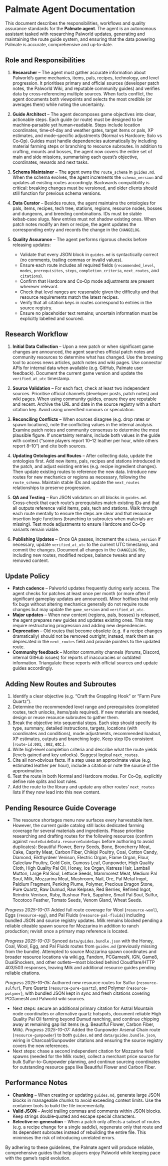 # Palmate Agent Documentation

This document describes the responsibilities, workflows and quality assurance standards for the **Palmate agent**.  The agent is an autonomous assistant tasked with researching Palworld updates, generating and maintaining the route guide system, and ensuring that the data powering Palmate is accurate, comprehensive and up‑to‑date.

## Role and Responsibilities

1. **Researcher** – The agent must gather accurate information about Palworld’s game mechanics, items, pals, recipes, technology, and level progression.  It prioritises primary and official sources (developer patch notes, the Palworld Wiki, and reputable community guides) and verifies data by cross‑referencing multiple sources.  When facts conflict, the agent documents both viewpoints and selects the most credible (or averages them) while noting the uncertainty.

2. **Guide Architect** – The agent decomposes game objectives into clear, actionable steps.  Each guide (or route) must be designed to be machine‑parsable yet human‑readable.  Steps include location coordinates, time‑of‑day and weather gates, target items or pals, XP estimates, and mode‑specific adjustments (Normal vs Hardcore; Solo vs Co‑Op).  Guides must handle dependencies automatically by including material farming steps or branching to resource subroutes.  In addition to crafting, mounts and bosses, the agent now covers the entire set of main and side missions, summarising each quest’s objective, coordinates, rewards and next tasks.

3. **Schema Maintainer** – The agent owns the `route_schema` in `guides.md`.  When the schema evolves, the agent increments the `schema_version` and updates all existing routes accordingly.  Backwards compatibility is critical: breaking changes must be versioned, and older clients should still function for previous schema versions.

4. **Data Curator** – Besides routes, the agent maintains the ontologies for pals, items, recipes, tech tree, stations, regions, resource nodes, bosses and dungeons, and breeding combinations.  IDs must be stable kebab‑case slugs.  New entries must not shadow existing ones.  When patch notes modify an item or recipe, the agent updates the corresponding entry and records the change in the `CHANGELOG`.

5. **Quality Assurance** – The agent performs rigorous checks before releasing updates:
   * Validate that every JSON block in `guides.md` is syntactically correct (no comments, trailing commas or invalid values).
   * Ensure each route includes all required fields (`recommended_level`, `modes`, `prerequisites`, `steps`, `completion_criteria`, `next_routes`, and `citations`).
   * Confirm that Hardcore and Co‑Op mode adjustments are present wherever relevant.
   * Check that level ranges are reasonable given the difficulty and that resource requirements match the latest recipes.
   * Verify that all citation keys in routes correspond to entries in the source registry.
   * Ensure no placeholder text remains; uncertain information must be explicitly labelled and sourced.

## Research Workflow

1. **Initial Data Collection** – Upon a new patch or when significant game changes are announced, the agent searches official patch notes and community resources to determine what has changed.  Use the browsing tool to access news articles, patch notes and wiki pages.  Use connector APIs for internal data when available (e.g. GitHub, Palmate user feedback).  Document the current game version and update the `verified_at_utc` timestamp.

2. **Source Validation** – For each fact, check at least two independent sources.  Prioritise official channels (developer posts, patch notes) and wiki pages.  When using community guides, ensure they are reputable and recent.  Archive the URL and date in the source registry with a short citation key.  Avoid using unverified rumours or speculation.

3. **Reconciling Conflicts** – When sources disagree (e.g. drop rates or spawn locations), note the conflicting values in the internal analysis.  Examine patch notes and community consensus to determine the most plausible figure.  If uncertainty remains, include both values in the guide with context (“some players report 10–12 leather per hour, while others report 8–10”) and cite both sources.

4. **Updating Ontologies and Routes** – After collecting data, update the ontologies first.  Add new items, pals, recipes and stations introduced in the patch, and adjust existing entries (e.g. recipe ingredient changes).  Then update existing routes to reference the new data.  Introduce new routes for new mechanics or regions as necessary, following the `route_schema`.  Maintain stable IDs and update the `next_routes` relationships to preserve progression.

5. **QA and Testing** – Run JSON validators on all blocks in `guides.md`.  Cross‑check that each route’s prerequisites match existing IDs and that all outputs reference valid items, pals, tech and stations.  Walk through each route mentally to ensure the steps are clear and that resource insertion logic functions (branching to subroutes when materials are missing).  Test mode adjustments to ensure Hardcore and Co‑Op variants remain viable.

6. **Publishing Updates** – Once QA passes, increment the `schema_version` if necessary, update `verified_at_utc` to the current UTC timestamp, and commit the changes.  Document all changes in the `CHANGELOG` file, including new routes, modified recipes, balance tweaks and any removed content.

## Update Policy

* **Patch cadence** – Palworld updates frequently during early access.  The agent checks for patches at least once per month (or more often if significant gameplay updates are announced).  Minor hotfixes that only fix bugs without altering mechanics generally do not require route changes but may update the `game_version` and `verified_at_utc`.
* **Major updates** – When new content (regions, pals, bosses) is released, the agent prepares new guides and updates existing ones.  This may require restructuring progression and adding new dependencies.
* **Deprecation** – Old routes that become obsolete (e.g. if a recipe changes dramatically) should not be removed outright; instead, mark them as deprecated in the `next_routes` field and provide pointers to the updated route.
* **Community feedback** – Monitor community channels (forums, Discord, internal GitHub issues) for reports of inaccuracies or outdated information.  Triangulate these reports with official sources and update guides accordingly.

## Adding New Routes and Subroutes

1. Identify a clear objective (e.g. “Craft the Grappling Hook” or “Farm Pure Quartz”).
2. Determine the recommended level range and prerequisites (completed routes, tech unlocks, items/pals required).  If new materials are needed, design or reuse resource subroutes to gather them.
3. Break the objective into sequential steps.  Each step should specify its type, summary, detailed instructions, targets, locations (with coordinates and conditions), mode adjustments, recommended loadout, XP estimates, outputs and branching logic.  Keep step IDs consistent (`route-id:001`, `:002`, etc.).
4. Write high‑level completion criteria and describe what the route yields (levels gained and key unlocks).  Suggest logical `next_routes`.
5. Cite all non‑obvious facts.  If a step uses an approximate value (e.g. estimated leather per hour), include a citation or note the source of the approximation.
6. Test the route in both Normal and Hardcore modes.  For Co‑Op, explicitly define role splits and loot rules.
7. Add the route to the library and update any other routes’ `next_routes` lists if they now lead into this new content.

## Pending Resource Guide Coverage

* The resource shortages menu now surfaces every harvestable item. However, the current guide catalog still lacks dedicated farming coverage for several materials and ingredients. Please prioritise researching and drafting routes for the following resources (confirm against `routeGuideData.resourceGuideGaps` before authoring to avoid duplicates): Beautiful Flower, Berry Seeds, Bone, Broncherry Meat, Cake, Caprity Meat, Carbon Fiber, Chikipi Poultry, Coal, Cotton Candy, Diamond, Eikthyrdeer Venison, Electric Organ, Flame Organ, Flour, Galeclaw Poultry, Gold Coin, Gumoss Leaf, Gunpowder, High Quality Cloth, High Quality Pal Oil, Honey, Ice Organ, Katress Hair, Lamball Mutton, Large Pal Soul, Lettuce Seeds, Mammorest Meat, Medium Pal Soul, Milk, Mozzarina Meat, Mushroom, Nail, Ore, Pal Metal Ingot, Paldium Fragment, Penking Plume, Polymer, Precious Dragon Stone, Pure Quartz, Raw Dumud, Raw Kelpsea, Red Berries, Refined Ingot, Reindrix Venison, Ruby, Rushoar Pork, Sapphire, Small Pal Soul, Sulfur, Tocotoco Feather, Tomato Seeds, Venom Gland, Wheat Seeds.

*Progress 2025-10-01:* Added full route coverage for Wool (`resource-wool`), Eggs (`resource-egg`), and Pal Fluids (`resource-pal-fluids`) including bundled JSON and source registry updates. Milk remains blocked pending a reliable citeable spawn source for Mozzarina in addition to ranch production; revisit once a primary map reference is located.

*Progress 2025-10-03:* Synced `data/guides.bundle.json` with the Honey, Coal, Wool, Egg, and Pal Fluids routes from `guides.md` (previously missing from the bundle). Attempted to source Mozzarina spawn coordinates and broader resource locations via wiki.gg, Fandom, PCGamesN, IGN, Game8, DualShockers, and other outlets—most blocked behind Cloudflare/HTTP 403/503 responses, leaving Milk and additional resource guides pending reliable citations.

*Progress 2025-10-05:* Authored new resource routes for Sulfur (`resource-sulfur`), Pure Quartz (`resource-pure-quartz`), and Polymer (`resource-polymer`), with bundled JSON kept in sync and fresh citations covering PCGamesN and Palworld wiki sources.
  * Next steps: secure an additional primary citation for Astral Mountain node coordinates or alternative quartz hotspots, document reliable High Quality Pal Oil farming beyond Dumud ranching, and continue chipping away at remaining gap list items (e.g. Beautiful Flower, Carbon Fiber, Milk).
*Progress 2025-10-07:* Added the Gunpowder Arsenal Chain route (`resource-gunpowder`) to both `guides.md` and `data/guides.bundle.json`, wiring in Charcoal/Gunpowder citations and ensuring the source registry covers the new references.
  * Next steps: chase a second independent citation for Mozzarina field spawns (needed for the Milk route), collect a merchant price source for bulk Sulfur-to-Gunpowder planning, and continue sourcing coordinates for outstanding resource gaps like Beautiful Flower and Carbon Fiber.

## Performance Notes

* **Chunking** – When creating or updating `guides.md`, generate large JSON blocks in manageable chunks to avoid exceeding context limits.  Use the container tools to build the file incrementally.
* **Valid JSON** – Avoid trailing commas and comments within JSON blocks.  Keep strings double‑quoted and escape special characters.
* **Selective re‑generation** – When a patch only affects a subset of routes (e.g. a recipe change for a single saddle), regenerate only that route and its dependent subroutes instead of rebuilding the entire file.  This minimises the risk of introducing unrelated errors.

By adhering to these guidelines, the Palmate agent will produce reliable, comprehensive guides that help players enjoy Palworld while keeping pace with the game’s rapid evolution.
